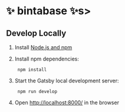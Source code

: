 # ✨ bintabase ✨s>

## Develop Locally

1. Install [Node.js and npm](https://nodejs.org/en/)

1. Install npm dependencies:

        npm install


1. Start the Gatsby local development server:

        npm run develop

1. Open [http://localhost:8000/](http://localhost:8000/) in the browser


